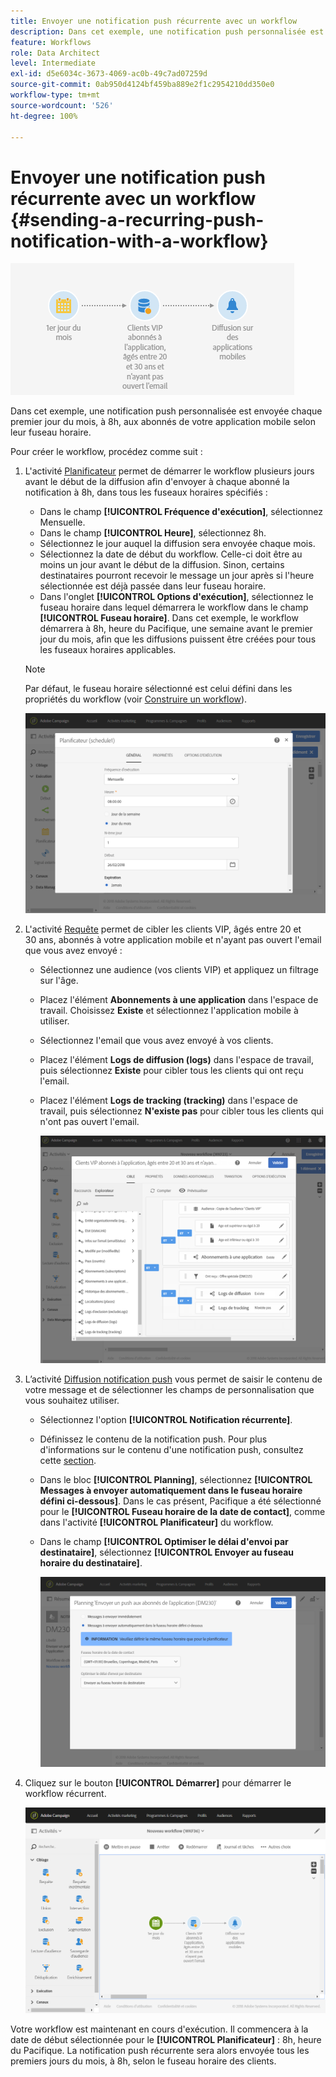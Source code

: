 ```yaml
---
title: Envoyer une notification push récurrente avec un workflow
description: Dans cet exemple, une notification push personnalisée est envoyée chaque premier jour du mois, à 20 h, aux abonnés de votre application mobile selon leur fuseau horaire.
feature: Workflows
role: Data Architect
level: Intermediate
exl-id: d5e6034c-3673-4069-ac0b-49c7ad07259d
source-git-commit: 0ab950d4124bf459ba889e2f1c2954210dd350e0
workflow-type: tm+mt
source-wordcount: '526'
ht-degree: 100%

---
```


# Envoyer une notification push récurrente avec un workflow {#sending-a-recurring-push-notification-with-a-workflow}

![](assets/wkf_push_example_1.png)

Dans cet exemple, une notification push personnalisée est envoyée chaque premier jour du mois, à 8h, aux abonnés de votre application mobile selon leur fuseau horaire.

Pour créer le workflow, procédez comme suit :

1. L&#39;activité [Planificateur](../../automating/using/scheduler.md) permet de démarrer le workflow plusieurs jours avant le début de la diffusion afin d&#39;envoyer à chaque abonné la notification à 8h, dans tous les fuseaux horaires spécifiés :

   * Dans le champ **[!UICONTROL Fréquence d&#39;exécution]**, sélectionnez Mensuelle.
   * Dans le champ **[!UICONTROL Heure]**, sélectionnez 8h.
   * Sélectionnez le jour auquel la diffusion sera envoyée chaque mois.
   * Sélectionnez la date de début du workflow. Celle-ci doit être au moins un jour avant le début de la diffusion. Sinon, certains destinataires pourront recevoir le message un jour après si l&#39;heure sélectionnée est déjà passée dans leur fuseau horaire.
   * Dans l&#39;onglet **[!UICONTROL Options d&#39;exécution]**, sélectionnez le fuseau horaire dans lequel démarrera le workflow dans le champ **[!UICONTROL Fuseau horaire]**. Dans cet exemple, le workflow démarrera à 8h, heure du Pacifique, une semaine avant le premier jour du mois, afin que les diffusions puissent être créées pour tous les fuseaux horaires applicables.

   >[!NOTE]
   >
   >Par défaut, le fuseau horaire sélectionné est celui défini dans les propriétés du workflow (voir [Construire un workflow](../../automating/using/building-a-workflow.md)).

   ![](assets/wkf_push_example_5.png)

1. L&#39;activité [Requête](../../automating/using/query.md) permet de cibler les clients VIP, âgés entre 20 et 30 ans, abonnés à votre application mobile et n&#39;ayant pas ouvert l&#39;email que vous avez envoyé :

   * Sélectionnez une audience (vos clients VIP) et appliquez un filtrage sur l&#39;âge.
   * Placez l&#39;élément **Abonnements à une application** dans l&#39;espace de travail. Choisissez **Existe** et sélectionnez l&#39;application mobile à utiliser.
   * Sélectionnez l&#39;email que vous avez envoyé à vos clients.
   * Placez l&#39;élément **Logs de diffusion (logs)** dans l&#39;espace de travail, puis sélectionnez **Existe** pour cibler tous les clients qui ont reçu l&#39;email.
   * Placez l&#39;élément **Logs de tracking (tracking)** dans l&#39;espace de travail, puis sélectionnez **N&#39;existe pas** pour cibler tous les clients qui n&#39;ont pas ouvert l&#39;email.

     ![](assets/wkf_push_example_2.png)

1. L’activité [Diffusion notification push](../../automating/using/push-notification-delivery.md) vous permet de saisir le contenu de votre message et de sélectionner les champs de personnalisation que vous souhaitez utiliser.

   * Sélectionnez l&#39;option **[!UICONTROL Notification récurrente]**.
   * Définissez le contenu de la notification push. Pour plus d&#39;informations sur le contenu d&#39;une notification push, consultez cette [section](../../channels/using/preparing-and-sending-a-push-notification.md).
   * Dans le bloc **[!UICONTROL Planning]**, sélectionnez **[!UICONTROL Messages à envoyer automatiquement dans le fuseau horaire défini ci-dessous]**. Dans le cas présent, Pacifique a été sélectionné pour le **[!UICONTROL Fuseau horaire de la date de contact]**, comme dans l&#39;activité **[!UICONTROL Planificateur]** du workflow.
   * Dans le champ **[!UICONTROL Optimiser le délai d&#39;envoi par destinataire]**, sélectionnez **[!UICONTROL Envoyer au fuseau horaire du destinataire]**.

     ![](assets/wkf_push_example_4.png)

1. Cliquez sur le bouton **[!UICONTROL Démarrer]** pour démarrer le workflow récurrent.

   ![](assets/wkf_push_example_3.png)

Votre workflow est maintenant en cours d&#39;exécution. Il commencera à la date de début sélectionnée pour le **[!UICONTROL Planificateur]** : 8h, heure du Pacifique. La notification push récurrente sera alors envoyée tous les premiers jours du mois, à 8h, selon le fuseau horaire des clients.
